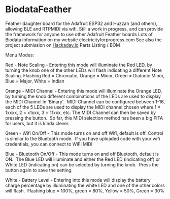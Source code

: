 # BiodataFeather
Feather daughter board for the Adafruit ESP32 and Huzzah (and others), allowing BLE and RTPMIDI via wifi.
Still a work in progress, and can provide the framework for anyone to use other Adafruit Feather boards
     Lots of Biodata information on my website electricityforprogress.com
See also the project submission on [Hackaday.io](https://hackaday.io/project/168811-biodata-sonification-feather)
Parts Listing / BOM

Menu Modes:

Red - Note Scaling - Entering this mode will illuminate the Red LED, by turning the knob one of the other LEDs will flash indicating a different Note Scaling. Flashing Red = Chromatic, Orange = Minor, Green = Diatonic Minor, Blue = Major, White = Indian

Orange - MIDI Channel - Entering this mode will illuminate the Orange LED, by turning the knob different combinations of the LEDs are used to display the MIDI Channel in 'Binary'.  MIDI Channel can be configured between 1-16, each of the 5 LEDs are used to display the MIDI channel chosen where 1 = 1xxxx, 2 = x1xxx, 3 = 11xxx, etc. The MIDI Channel can then be saved by pressing the button.  So far, this MIDI selection method has been a big PiTA for users, but it is kinda clever.

Green - Wifi On/Off - This mode turns on and off Wifi, default is off. Control is similar to the Bluetooth mode.  If you have uploaded code with your wifi credentials, you can connect to WiFi MIDI

Blue - Bluetooth On/Off - This mode turns on and off Bluetooth, default is ON.  The Blue LED will illuminate and either the Red LED (indicating off) or White LED (indicating on) can be selected by turning the knob.  Press the button again to save the setting.

White - Battery Level - Entering into this mode will display the battery charge percentage by illuminating the white LED and one of the other colors will flash.  Flashing blue = 100%, green = 80%, Yellow = 50%, Green = 30%
